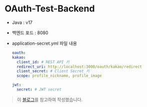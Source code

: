 # OAuth-Test-Backend

- Java : v17

- 백엔드 포드 : 8080

- application-secret.yml 파일 내용
  ```yml
  oauth:
  kakao:
    client_id: # REST API 키
    redirect_uri: http://localhost:3000/oauth/kakao/redirect
    client_secret: # Client Secret 키
    scope: profile_nickname, profile_image

  jwt:
    secret: # JWT secret
  ```

> 이 [블로그](https://ttl-blog.tistory.com/1434)를 참고하여 작성했습니다.
